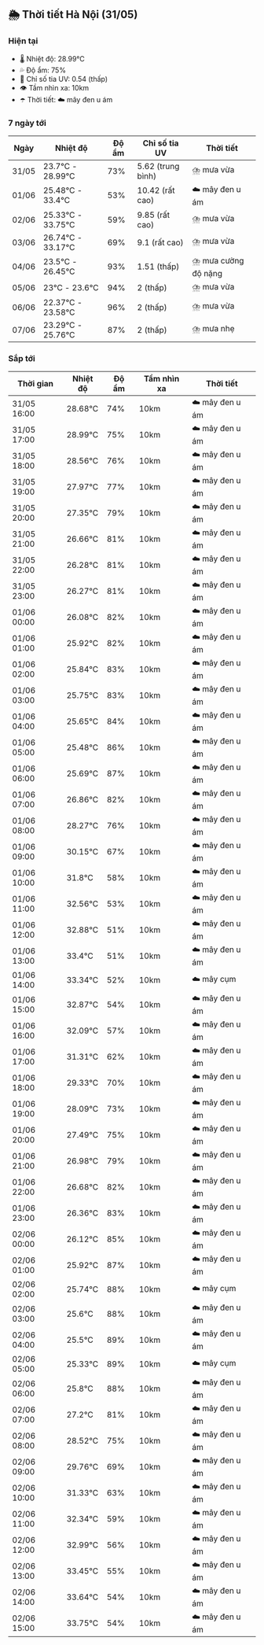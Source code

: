 ## 🌦️ Thời tiết Hà Nội (31/05)

### Hiện tại

- 🌡️ Nhiệt độ: 28.99℃
- 💦 Độ ẩm: 75%
- 🌟 Chỉ số tia UV: 0.54 (thấp)
- 👁️ Tầm nhìn xa: 10km
- ☂️ Thời tiết: ☁️ mây đen u ám

### 7 ngày tới

| Ngày | Nhiệt độ | Độ ẩm | Chỉ số tia UV | Thời tiết |
| --- | --- | --- | --- | --- |
| 31/05 | 23.7℃ - 28.99℃ | 73% | 5.62 (trung bình) | ⛈️ mưa vừa |
| 01/06 | 25.48℃ - 33.4℃ | 53% | 10.42 (rất cao) | ☁️ mây đen u ám |
| 02/06 | 25.33℃ - 33.75℃ | 59% | 9.85 (rất cao) | ⛈️ mưa vừa |
| 03/06 | 26.74℃ - 33.17℃ | 69% | 9.1 (rất cao) | ⛈️ mưa vừa |
| 04/06 | 23.5℃ - 26.45℃ | 93% | 1.51 (thấp) | ⛈️ mưa cường độ nặng |
| 05/06 | 23℃ - 23.6℃ | 94% | 2 (thấp) | ⛈️ mưa vừa |
| 06/06 | 22.37℃ - 23.58℃ | 96% | 2 (thấp) | ⛈️ mưa vừa |
| 07/06 | 23.29℃ - 25.76℃ | 87% | 2 (thấp) | ⛈️ mưa nhẹ |

### Sắp tới

| Thời gian | Nhiệt độ | Độ ẩm | Tầm nhìn xa | Thời tiết |
| --- | --- | --- | --- | --- |
| 31/05 16:00 | 28.68℃ | 74% | 10km | ☁️ mây đen u ám |
| 31/05 17:00 | 28.99℃ | 75% | 10km | ☁️ mây đen u ám |
| 31/05 18:00 | 28.56℃ | 76% | 10km | ☁️ mây đen u ám |
| 31/05 19:00 | 27.97℃ | 77% | 10km | ☁️ mây đen u ám |
| 31/05 20:00 | 27.35℃ | 79% | 10km | ☁️ mây đen u ám |
| 31/05 21:00 | 26.66℃ | 81% | 10km | ☁️ mây đen u ám |
| 31/05 22:00 | 26.28℃ | 81% | 10km | ☁️ mây đen u ám |
| 31/05 23:00 | 26.27℃ | 81% | 10km | ☁️ mây đen u ám |
| 01/06 00:00 | 26.08℃ | 82% | 10km | ☁️ mây đen u ám |
| 01/06 01:00 | 25.92℃ | 82% | 10km | ☁️ mây đen u ám |
| 01/06 02:00 | 25.84℃ | 83% | 10km | ☁️ mây đen u ám |
| 01/06 03:00 | 25.75℃ | 83% | 10km | ☁️ mây đen u ám |
| 01/06 04:00 | 25.65℃ | 84% | 10km | ☁️ mây đen u ám |
| 01/06 05:00 | 25.48℃ | 86% | 10km | ☁️ mây đen u ám |
| 01/06 06:00 | 25.69℃ | 87% | 10km | ☁️ mây đen u ám |
| 01/06 07:00 | 26.86℃ | 82% | 10km | ☁️ mây đen u ám |
| 01/06 08:00 | 28.27℃ | 76% | 10km | ☁️ mây đen u ám |
| 01/06 09:00 | 30.15℃ | 67% | 10km | ☁️ mây đen u ám |
| 01/06 10:00 | 31.8℃ | 58% | 10km | ☁️ mây đen u ám |
| 01/06 11:00 | 32.56℃ | 53% | 10km | ☁️ mây đen u ám |
| 01/06 12:00 | 32.88℃ | 51% | 10km | ☁️ mây đen u ám |
| 01/06 13:00 | 33.4℃ | 51% | 10km | ☁️ mây đen u ám |
| 01/06 14:00 | 33.34℃ | 52% | 10km | ☁️ mây cụm |
| 01/06 15:00 | 32.87℃ | 54% | 10km | ☁️ mây đen u ám |
| 01/06 16:00 | 32.09℃ | 57% | 10km | ☁️ mây đen u ám |
| 01/06 17:00 | 31.31℃ | 62% | 10km | ☁️ mây đen u ám |
| 01/06 18:00 | 29.33℃ | 70% | 10km | ☁️ mây đen u ám |
| 01/06 19:00 | 28.09℃ | 73% | 10km | ☁️ mây đen u ám |
| 01/06 20:00 | 27.49℃ | 75% | 10km | ☁️ mây đen u ám |
| 01/06 21:00 | 26.98℃ | 79% | 10km | ☁️ mây đen u ám |
| 01/06 22:00 | 26.68℃ | 82% | 10km | ☁️ mây đen u ám |
| 01/06 23:00 | 26.36℃ | 83% | 10km | ☁️ mây đen u ám |
| 02/06 00:00 | 26.12℃ | 85% | 10km | ☁️ mây đen u ám |
| 02/06 01:00 | 25.92℃ | 87% | 10km | ☁️ mây đen u ám |
| 02/06 02:00 | 25.74℃ | 88% | 10km | ☁️ mây cụm |
| 02/06 03:00 | 25.6℃ | 88% | 10km | ☁️ mây đen u ám |
| 02/06 04:00 | 25.5℃ | 89% | 10km | ☁️ mây đen u ám |
| 02/06 05:00 | 25.33℃ | 89% | 10km | ☁️ mây cụm |
| 02/06 06:00 | 25.8℃ | 88% | 10km | ☁️ mây đen u ám |
| 02/06 07:00 | 27.2℃ | 81% | 10km | ☁️ mây đen u ám |
| 02/06 08:00 | 28.52℃ | 75% | 10km | ☁️ mây đen u ám |
| 02/06 09:00 | 29.76℃ | 69% | 10km | ☁️ mây đen u ám |
| 02/06 10:00 | 31.33℃ | 63% | 10km | ☁️ mây đen u ám |
| 02/06 11:00 | 32.34℃ | 59% | 10km | ☁️ mây đen u ám |
| 02/06 12:00 | 32.99℃ | 56% | 10km | ☁️ mây đen u ám |
| 02/06 13:00 | 33.45℃ | 55% | 10km | ☁️ mây đen u ám |
| 02/06 14:00 | 33.64℃ | 54% | 10km | ☁️ mây đen u ám |
| 02/06 15:00 | 33.75℃ | 54% | 10km | ☁️ mây đen u ám |

